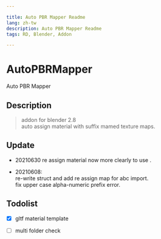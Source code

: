 ```yaml
---

title: Auto PBR Mapper Readme
lang: zh-tw
description: Auto PBR Mapper Readme
tags: RD, Blender, Addon

---
```




# AutoPBRMapper
Auto PBR Mapper


## Description

> addon for blender 2.8 <br>
auto assign material with suffix mamed texture maps.


## Update
- 20210630
  re assign material now more clearly to use .

- 20210608:  
  re-write struct and add re assign map for abc import.  
  fix upper case alpha-numeric prefix error.  


## Todolist

- [x] gltf material template
- [ ] multi folder check

